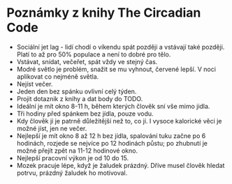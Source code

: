 # Poznámky z knihy The Circadian Code
* Sociální jet lag - lidí chodí o víkendu spát později a vstávají také později. Platí to až pro 50% populace a není to dobré pro tělo.
* Vstávat, snídat, večeřet, spát vždy ve stejný čas.
* Modré světlo je problém, snažit se mu vyhnout, červené lepší. V noci aplikovat co nejméně světla.
* Nejíst večer.
* Jeden den bez spánku ovlivní celý týden.
* Projit dotaznik z knihy a dat body do TODO.
* Ideální je mít okno 8-11 h, během kterých člověk sní vše mimo jidla.
* Tři hodiny před spánkem bez jídla, pouze vodu.
* Kdy člověk jí je patrně důležitější než to, co jí. I vysoce kalorické věci je možné jíst, jen ne večer.
* Nejlepší je mít okno 8 až 12 h bez jídla, spalování tuku začne po 6 hodinách, rozjede se nejvíce po 12 hodinách půstu; po zhubnutí je možné přejít zpět na 11-12 hodinové okno.
* Nejlepší pracovní výkon je od 10 do 15.
* Mozek pracuje lépe, když je žaludek prázdný. Dříve musel člověk hledat potrvu, prázdný žaludek ho motivoval.
